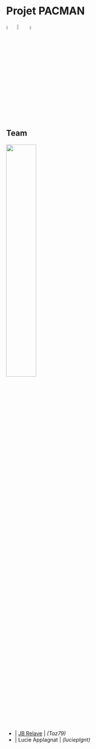 # Projet PACMAN

<div>
  <img src="https://raw.githubusercontent.com/isocpp/logos/master/cpp_logo.png" width="5%">
  <img src="https://pbs.twimg.com/profile_images/560440414667157504/ZbRVuhQ0_400x400.png" width="6%">
  <img src="https://upload.wikimedia.org/wikipedia/fr/3/32/Qt_Creator_Icon_Web.png" width="5%">
</div>

<br/>

## Team
<img src="https://www.fashioncooking.fr/wp-content/plugins/wordpress-popup/assets/images/dev-team@2x.png" width="40%"/>

- | <bold><a href="www.relave-jb.fr">JB Relave</a></bold> | <i>(Taz79)</i>
- | <bold>Lucie Applagnat</bold> | <i>(lucieplgnt)</i>
